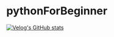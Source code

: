 # pythonForBeginner
[![Velog's GitHub stats](https://velog-readme-stats.vercel.app/api?name=imddoy&slug=파이썬-for-Beginner)](https://github.com/imddoy/velog-readme-stats)
